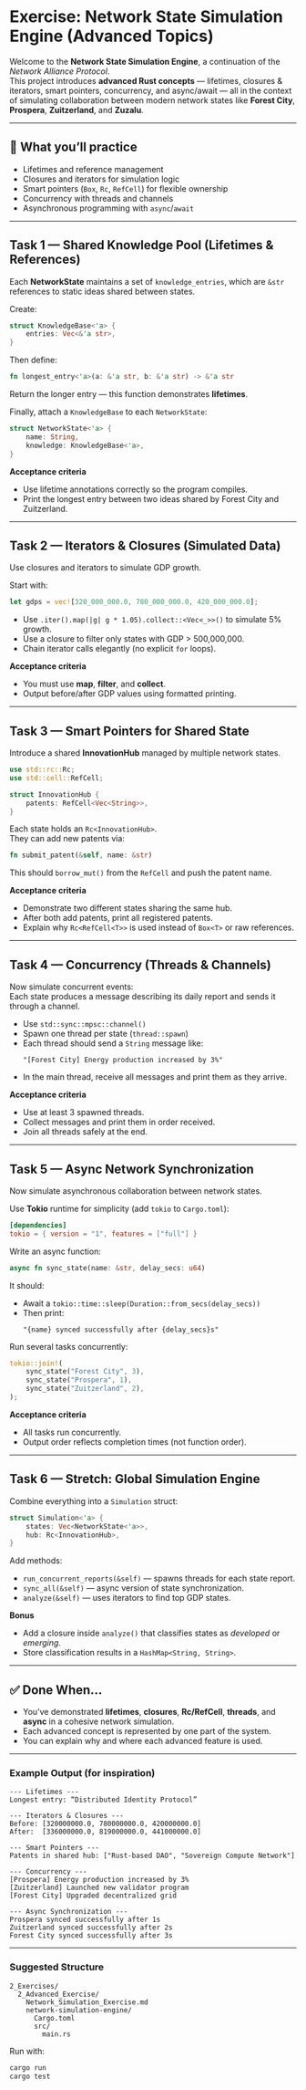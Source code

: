 # Exercise: Network State Simulation Engine (Advanced Topics)

Welcome to the **Network State Simulation Engine**, a continuation of the *Network Alliance Protocol*.  
This project introduces **advanced Rust concepts** — lifetimes, closures & iterators, smart pointers, concurrency, and async/await — all in the context of simulating collaboration between modern network states like **Forest City**, **Prospera**, **Zuitzerland**, and **Zuzalu**.

---

## 🧠 What you’ll practice
- Lifetimes and reference management  
- Closures and iterators for simulation logic  
- Smart pointers (`Box`, `Rc`, `RefCell`) for flexible ownership  
- Concurrency with threads and channels  
- Asynchronous programming with `async`/`await`  

---

## Task 1 — Shared Knowledge Pool (Lifetimes & References)

Each **NetworkState** maintains a set of `knowledge_entries`, which are `&str` references to static ideas shared between states.

Create:
```rust
struct KnowledgeBase<'a> {
    entries: Vec<&'a str>,
}
```

Then define:
```rust
fn longest_entry<'a>(a: &'a str, b: &'a str) -> &'a str
```
Return the longer entry — this function demonstrates **lifetimes**.

Finally, attach a `KnowledgeBase` to each `NetworkState`:
```rust
struct NetworkState<'a> {
    name: String,
    knowledge: KnowledgeBase<'a>,
}
```

**Acceptance criteria**
- Use lifetime annotations correctly so the program compiles.
- Print the longest entry between two ideas shared by Forest City and Zuitzerland.

---

## Task 2 — Iterators & Closures (Simulated Data)

Use closures and iterators to simulate GDP growth.

Start with:
```rust
let gdps = vec![320_000_000.0, 780_000_000.0, 420_000_000.0];
```

- Use `.iter().map(|g| g * 1.05).collect::<Vec<_>>()` to simulate 5% growth.
- Use a closure to filter only states with GDP > 500,000,000.
- Chain iterator calls elegantly (no explicit `for` loops).

**Acceptance criteria**
- You must use **map**, **filter**, and **collect**.
- Output before/after GDP values using formatted printing.

---

## Task 3 — Smart Pointers for Shared State

Introduce a shared **InnovationHub** managed by multiple network states.

```rust
use std::rc::Rc;
use std::cell::RefCell;

struct InnovationHub {
    patents: RefCell<Vec<String>>,
}
```

Each state holds an `Rc<InnovationHub>`.  
They can add new patents via:
```rust
fn submit_patent(&self, name: &str)
```
This should `borrow_mut()` from the `RefCell` and push the patent name.

**Acceptance criteria**
- Demonstrate two different states sharing the same hub.
- After both add patents, print all registered patents.
- Explain why `Rc<RefCell<T>>` is used instead of `Box<T>` or raw references.

---

## Task 4 — Concurrency (Threads & Channels)

Now simulate concurrent events:  
Each state produces a message describing its daily report and sends it through a channel.

- Use `std::sync::mpsc::channel()`
- Spawn one thread per state (`thread::spawn`)
- Each thread should send a `String` message like:
  ```
  "[Forest City] Energy production increased by 3%"
  ```
- In the main thread, receive all messages and print them as they arrive.

**Acceptance criteria**
- Use at least 3 spawned threads.
- Collect messages and print them in order received.
- Join all threads safely at the end.

---

## Task 5 — Async Network Synchronization

Now simulate asynchronous collaboration between network states.

Use **Tokio** runtime for simplicity (add `tokio` to `Cargo.toml`):
```toml
[dependencies]
tokio = { version = "1", features = ["full"] }
```

Write an async function:
```rust
async fn sync_state(name: &str, delay_secs: u64)
```

It should:
- Await a `tokio::time::sleep(Duration::from_secs(delay_secs))`
- Then print:
  ```
  "{name} synced successfully after {delay_secs}s"
  ```

Run several tasks concurrently:
```rust
tokio::join!(
    sync_state("Forest City", 3),
    sync_state("Prospera", 1),
    sync_state("Zuitzerland", 2),
);
```

**Acceptance criteria**
- All tasks run concurrently.
- Output order reflects completion times (not function order).

---

## Task 6 — Stretch: Global Simulation Engine

Combine everything into a `Simulation` struct:
```rust
struct Simulation<'a> {
    states: Vec<NetworkState<'a>>,
    hub: Rc<InnovationHub>,
}
```

Add methods:
- `run_concurrent_reports(&self)` — spawns threads for each state report.  
- `sync_all(&self)` — async version of state synchronization.  
- `analyze(&self)` — uses iterators to find top GDP states.  

**Bonus**
- Add a closure inside `analyze()` that classifies states as *developed* or *emerging*.
- Store classification results in a `HashMap<String, String>`.

---

## ✅ Done When…

- You’ve demonstrated **lifetimes**, **closures**, **Rc/RefCell**, **threads**, and **async** in a cohesive network simulation.
- Each advanced concept is represented by one part of the system.
- You can explain why and where each advanced feature is used.

---

### Example Output (for inspiration)

```
--- Lifetimes ---
Longest entry: “Distributed Identity Protocol”

--- Iterators & Closures ---
Before: [320000000.0, 780000000.0, 420000000.0]
After:  [336000000.0, 819000000.0, 441000000.0]

--- Smart Pointers ---
Patents in shared hub: ["Rust-based DAO", "Sovereign Compute Network"]

--- Concurrency ---
[Prospera] Energy production increased by 3%
[Zuitzerland] Launched new validator program
[Forest City] Upgraded decentralized grid

--- Async Synchronization ---
Prospera synced successfully after 1s
Zuitzerland synced successfully after 2s
Forest City synced successfully after 3s
```

---

### Suggested Structure

```
2_Exercises/
  2_Advanced_Exercise/
    Network_Simulation_Exercise.md
    network-simulation-engine/
      Cargo.toml
      src/
        main.rs
```

Run with:
```bash
cargo run
cargo test
```
